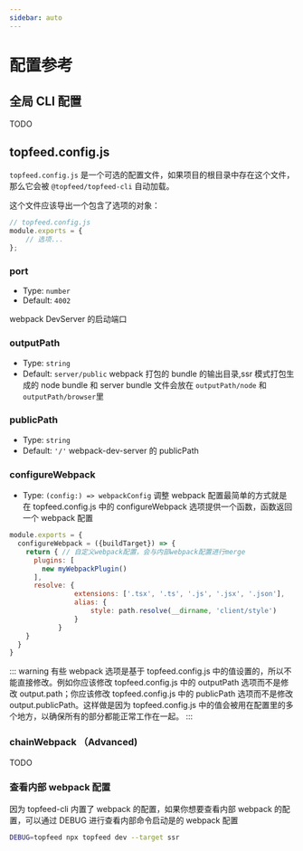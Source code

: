 ```yaml
---
sidebar: auto
---
```


# 配置参考

## 全局 CLI 配置

TODO

## topfeed.config.js

`topfeed.config.js` 是一个可选的配置文件，如果项目的根目录中存在这个文件，那么它会被 `@topfeed/topfeed-cli` 自动加载。

这个文件应该导出一个包含了选项的对象：

```js
// topfeed.config.js
module.exports = {
	// 选项...
};
```

### port

- Type: `number`
- Default: `4002`

webpack DevServer 的启动端口

### outputPath

- Type: `string`
- Default: `server/public`
  webpack 打包的 bundle 的输出目录,ssr 模式打包生成的 node bundle 和 server bundle 文件会放在 `outputPath/node` 和 `outputPath/browser`里

### publicPath

- Type: `string`
- Default: `'/'`
  webpack-dev-server 的 publicPath

### configureWebpack

- Type: `(config:) => webpackConfig`
  调整 webpack 配置最简单的方式就是在 topfeed.config.js 中的 configureWebpack 选项提供一个函数，函数返回一个 webpack 配置

```js
module.exports = {
  configureWebpack = ({buildTarget}) => {
    return { // 自定义webpack配置，会与内部webpack配置进行merge
      plugins: [
        new myWebpackPlugin()
      ],
      resolve: {
				extensions: ['.tsx', '.ts', '.js', '.jsx', '.json'],
				alias: {
					style: path.resolve(__dirname, 'client/style')
				}
			}
    }
  }
}
```

::: warning
有些 webpack 选项是基于 topfeed.config.js 中的值设置的，所以不能直接修改。例如你应该修改 topfeed.config.js 中的 outputPath 选项而不是修改 output.path；你应该修改 topfeed.config.js 中的 publicPath 选项而不是修改 output.publicPath。这样做是因为 topfeed.config.js 中的值会被用在配置里的多个地方，以确保所有的部分都能正常工作在一起。
:::

### chainWebpack （Advanced)

TODO

### 查看内部 webpack 配置

因为 topfeed-cli 内置了 webpack 的配置，如果你想要查看内部 webpack 的配置，可以通过 DEBUG 进行查看内部命令启动是的 webpack 配置

```bash
DEBUG=topfeed npx topfeed dev --target ssr
```
